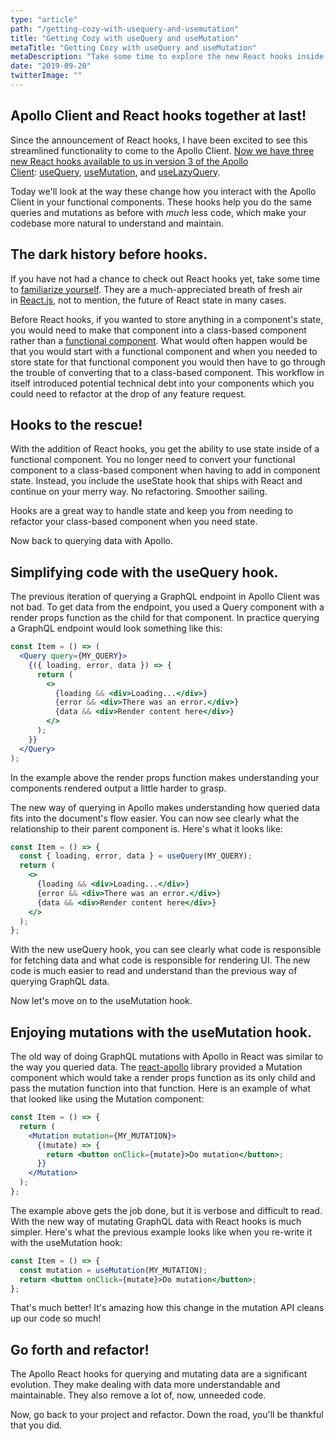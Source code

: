 ```yaml
---
type: "article"
path: "/getting-cozy-with-usequery-and-usemutation"
title: "Getting Cozy with useQuery and useMutation"
metaTitle: "Getting Cozy with useQuery and useMutation"
metaDescription: "Take some time to explore the new React hooks inside the Apollo Client."
date: "2019-09-20"
twitterImage: ""
---
```


## Apollo Client and React hooks together at last!

Since the announcement of React hooks, I have been excited to see this streamlined functionality to come to the Apollo Client. [Now we have three new React hooks available to us in version 3 of the Apollo Client](https://blog.apollographql.com/apollo-client-now-with-react-hooks-676d116eeae2): [useQuery](https://www.apollographql.com/docs/react/api/react-hooks/#usequery), [useMutation](https://www.apollographql.com/docs/react/api/react-hooks/#usemutation), and [useLazyQuery](https://www.apollographql.com/docs/react/api/react-hooks/#uselazyquery).

Today we'll look at the way these change how you interact with the Apollo Client in your functional components. These hooks help you do the same queries and mutations as before with *much* less code, which make your codebase more natural to understand and maintain.

## The dark history before hooks.

If you have not had a chance to check out React hooks yet, take some time to [familiarize yourself](https://reactjs.org/docs/hooks-intro.html). They are a much-appreciated breath of fresh air in [React.js](https://reactjs.org/), not to mention, the future of React state in many cases.

Before React hooks, if you wanted to store anything in a component's state, you would need to make that component into a class-based component rather than a [functional component](https://reactjs.org/docs/components-and-props.html#function-and-class-components). What would often happen would be that you would start with a functional component and when you needed to store state for that functional component you would then have to go through the trouble of converting that to a class-based component. This workflow in itself introduced potential technical debt into your components which you could need to refactor at the drop of any feature request.

## Hooks to the rescue!

With the addition of React hooks, you get the ability to use state inside of a functional component. You no longer need to convert your functional component to a class-based component when having to add in component state. Instead, you include the useState hook that ships with React and continue on your merry way. No refactoring. Smoother sailing.

Hooks are a great way to handle state and keep you from needing to refactor your class-based component when you need state.

Now back to querying data with Apollo.

## Simplifying code with the useQuery hook.

The previous iteration of querying a GraphQL endpoint in Apollo Client was not bad. To get data from the endpoint, you used a Query component with a render props function as the child for that component. In practice querying a GraphQL endpoint would look something like this:

```jsx
const Item = () => (
  <Query query={MY_QUERY}>
    {({ loading, error, data }) => {
      return (
        <>
          {loading && <div>Loading...</div>}
          {error && <div>There was an error.</div>}
          {data && <div>Render content here</div>}
        </>
      );
    }}
  </Query>
);
```

In the example above the render props function makes understanding your components rendered output a little harder to grasp.

The new way of querying in Apollo makes understanding how queried data fits into the document's flow easier. You can now see clearly what the relationship to their parent component is. Here's what it looks like:

```jsx
const Item = () => {
  const { loading, error, data } = useQuery(MY_QUERY);
  return (
    <>
      {loading && <div>Loading...</div>}
      {error && <div>There was an error.</div>}
      {data && <div>Render content here</div>}
    </>
  );
};
```

With the new useQuery hook, you can see clearly what code is responsible for fetching data and what code is responsible for rendering UI. The new code is much easier to read and understand than the previous way of querying GraphQL data.

Now let's move on to the useMutation hook.

## Enjoying mutations with the useMutation hook.

The old way of doing GraphQL mutations with Apollo in React was similar to the way you queried data. The [react-apollo](https://www.npmjs.com/package/react-apollo) library provided a Mutation component which would take a render props function as its only child and pass the mutation function into that function. Here is an example of what that looked like using the Mutation component:

```jsx
const Item = () => {
  return (
    <Mutation mutation={MY_MUTATION}>
      {(mutate) => {
        return <button onClick={mutate}>Do mutation</button>;
      }}
    </Mutation>
  );
};
```

The example above gets the job done, but it is verbose and difficult to read. With the new way of mutating GraphQL data with React hooks is much simpler. Here's what the previous example looks like when you re-write it with the useMutation hook:

```jsx
const Item = () => {
  const mutation = useMutation(MY_MUTATION);
  return <button onClick={mutate}>Do mutation</button>;
};
```

That's much better! It's amazing how this change in the mutation API cleans up our code so much!

## Go forth and refactor!

The Apollo React hooks for querying and mutating data are a significant evolution. They make dealing with data more understandable and maintainable. They also remove a lot of, now, unneeded code.

Now, go back to your project and refactor. Down the road, you'll be thankful that you did.
